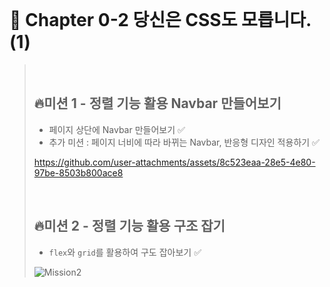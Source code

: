 <br>

# 📝 Chapter 0-2 당신은 CSS도 모릅니다. (1)
>
><br>
>
> ## 🔥미션 1 - 정렬 기능 활용 Navbar 만들어보기
> - 페이지 상단에 Navbar 만들어보기 ✅
> - 추가 미션 : 페이지 너비에 따라 바뀌는 Navbar, 반응형 디자인 적용하기 ✅
>
> https://github.com/user-attachments/assets/8c523eaa-28e5-4e80-97be-8503b800ace8
>
><br>
>
> ## 🔥미션 2 - 정렬 기능 활용 구조 잡기
> - <code>flex</code>와 <code>grid</code>를 활용하여 구도 잡아보기 ✅
>
> ![Mission2](https://github.com/user-attachments/assets/4bca16a1-d065-4d0a-b536-264fb6043a05)

<br>

